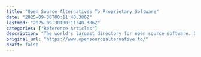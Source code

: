 ```yaml
---
title: "Open Source Alternatives To Proprietary Software"
date: "2025-09-30T00:11:40.386Z"
lastmod: "2025-09-30T00:11:40.386Z"
categories: ["Reference Articles"]
description: "The world's largest directory for open source software. Discover 500+ popular open source alternatives to proprietary software products. 100% free."
original_url: "https://www.opensourcealternative.to/"
draft: false
---
```

